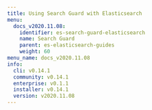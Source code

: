 ```yaml
---
title: Using Search Guard with Elasticsearch
menu:
  docs_v2020.11.08:
    identifier: es-search-guard-elasticsearch
    name: Search Guard
    parent: es-elasticsearch-guides
    weight: 60
menu_name: docs_v2020.11.08
info:
  cli: v0.14.1
  community: v0.14.1
  enterprise: v0.1.1
  installer: v0.14.1
  version: v2020.11.08
---
```


